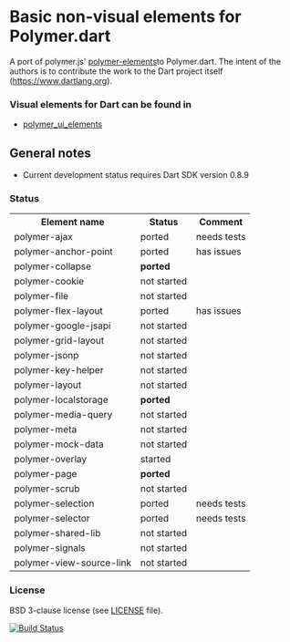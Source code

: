 # Basic non-visual elements for Polymer.dart

A port of polymer.js' [polymer-elements](https://github.com/Polymer/polymer-elements)to Polymer.dart. 
The intent of the authors is to contribute the work to the Dart project itself (https://www.dartlang.org).

### Visual elements for Dart can be found in
* [polymer_ui_elements](https://github.com/ErikGrimes/polymer_ui_elements)

## General notes

* Current development status requires Dart SDK version 0.8.9

### Status

<table>
  <tr>
    <th>Element name</th><th>Status</th><th>Comment</th> </tr>
  </tr>
  <tr>    <td>polymer-ajax</td>               <td>ported</td>   <td>needs tests </td>    </tr>
  <tr>    <td>polymer-anchor-point</td>       <td>ported</td> <td>has issues</td>    </tr>
  <tr>    <td>polymer-collapse</td>           <td><strong>ported</strong></td>   <td> </td>    </tr>
  <tr>    <td>polymer-cookie</td>             <td>not started</td>   <td> </td>    </tr>
  <tr>    <td>polymer-file</td>               <td>not started</td>   <td> </td>    </tr>
  <tr>    <td>polymer-flex-layout</td>        <td>ported</td>   <td>has issues</td>    </tr>
  <tr>    <td>polymer-google-jsapi</td>       <td>not started</td>   <td> </td>    </tr>
  <tr>    <td>polymer-grid-layout</td>        <td>not started</td>   <td> </td>    </tr>
  <tr>    <td>polymer-jsonp</td>              <td>not started</td>   <td> </td>    </tr>
  <tr>    <td>polymer-key-helper</td>         <td>not started</td>   <td> </td>    </tr>
  <tr>    <td>polymer-layout</td>             <td>not started</td>   <td> </td>    </tr>
  <tr>    <td>polymer-localstorage</td>       <td><strong>ported</strong></td> <td></td>    </tr>
  <tr>    <td>polymer-media-query</td>        <td>not started</td> <td></td>    </tr>
  <tr>    <td>polymer-meta</td>               <td>not started</td>   <td> </td>    </tr>
  <tr>    <td>polymer-mock-data</td>          <td>not started</td> <td></td>    </tr>
  <tr>    <td>polymer-overlay</td>            <td>started</td>   <td> </td>    </tr>
  <tr>    <td>polymer-page</td>               <td><strong>ported</strong></td>   <td> </td>    </tr>
  <tr>    <td>polymer-scrub</td>              <td>not started</td>   <td> </td>    </tr>
  <tr>    <td>polymer-selection</td>          <td>ported</td>   <td>needs tests </td>    </tr>
  <tr>    <td>polymer-selector</td>           <td>ported</td>   <td>needs tests </td>    </tr>
  <tr>    <td>polymer-shared-lib</td>         <td>not started</td>   <td> </td>    </tr>
  <tr>    <td>polymer-signals</td>            <td>not started</td>   <td> </td>    </tr>
  <tr>    <td>polymer-view-source-link</td>   <td>not started</td>   <td> </td>    </tr>
</table>

### License
BSD 3-clause license (see [LICENSE](https://github.com/ErikGrimes/polymer_elements/blob/master/LICENSE) file).

[![Build Status](https://drone.io/github.com/ErikGrimes/polymer_elements/status.png)](https://drone.io/github.com/ErikGrimes/polymer-elements/latest)

